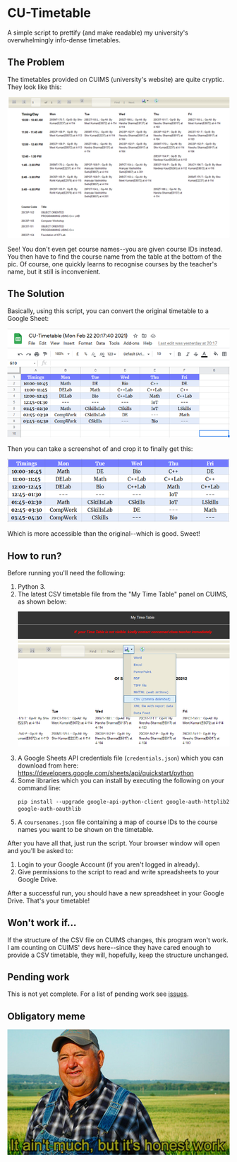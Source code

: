 # CU-Timetable
A simple script to prettify (and make readable) my university's overwhelmingly info-dense timetables.

## The Problem
The timetables provided on CUIMS (university's website) are quite cryptic. They look like this:
<p align="center"><img src="images/before.png"></p>

See! You don't even get course names--you are given course IDs instead. You then have to find the course
name from the table at the bottom of the pic. Of course, one quickly learns to recognise courses by the teacher's name,
but it still is inconvenient.

## The Solution
Basically, using this script, you can convert the original timetable to a Google Sheet:
<p align="center"><img src="images/gs-after.png"></p>

Then you can take a screenshot of and crop it to finally get this:
<p align="center"><img src="images/cropped-after.png"></p>

Which is more accessible than the original--which is good. Sweet!

## How to run?
Before running you'll need the following:
 1. Python 3.
 2. The latest CSV timetable file from the "My Time Table" panel on CUIMS, as shown below:
    <p><img src="images/csv-download.png"></p>
 3. A Google Sheets API credentials file (`credentials.json`) which you can download from here: https://developers.google.com/sheets/api/quickstart/python
 4. Some libraries which you can install by executing the following on your command line:
    ```
    pip install --upgrade google-api-python-client google-auth-httplib2 google-auth-oauthlib
    ```
 5. A `coursenames.json` file containing a map of course IDs to the course names you want to be shown on the timetable.

After you have all that, just run the script. Your browser window will open and you'll be asked to:
 1. Login to your Google Account (if you aren't logged in already).
 2. Give permissions to the script to read and write spreadsheets to your Google Drive.

After a successful run, you should have a new spreadsheet in your Google Drive. That's your timetable!

## Won't work if...
If the structure of the CSV file on CUIMS changes, this program won't work. I am counting on CUIMS'
devs here--since they have cared enough to provide a CSV timetable, they will, hopefully, keep the
structure unchanged.

## Pending work
This is not yet complete. For a list of pending work see [issues](https://github.com/palak-jha/CU-Timetable/issues).

## Obligatory meme
<p align="center"><img src="images/meme.jpg"></p>
